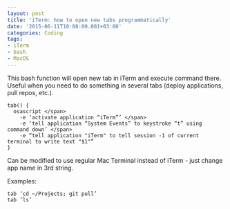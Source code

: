 ```yaml
---
layout: post
title: 'iTerm: how to open new tabs programmatically'
date: '2015-06-11T10:08:00.001+03:00'
categories: Coding
tags:
- iTerm
- bash
- MacOS
---
```


This bash function will open new tab in iTerm and execute command there.
Useful when you need to do something in several tabs (deploy applications, pull repos, etc.).

	tab() {
	  osascript </span>
		-e ‘activate application “iTerm”’ </span>
		-e ‘tell application “System Events” to keystroke “t” using command down’ </span>
		-e “tell application "iTerm" to tell session -1 of current terminal to write text "$1"”
	}

Can be modified to use regular Mac Terminal instead of iTerm - just change app name in 3rd string.

Examples:

	tab ‘cd ~/Projects; git pull’
	tab ‘ls’